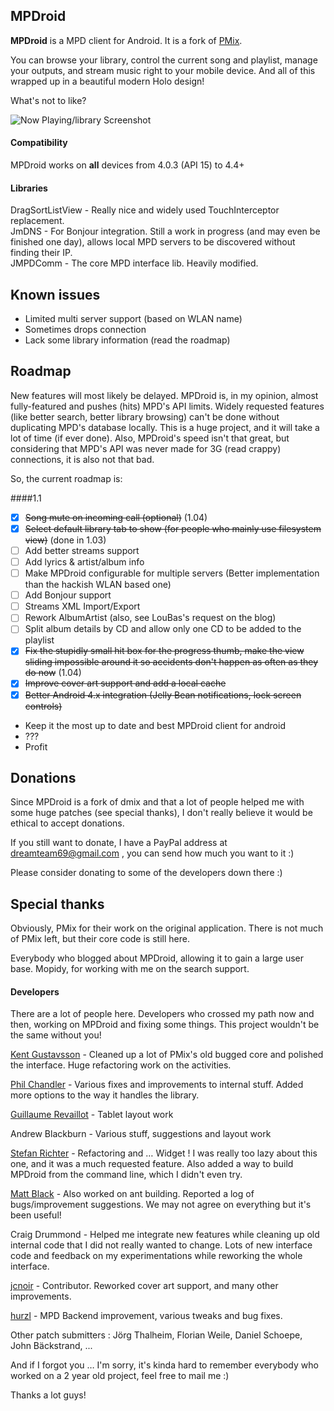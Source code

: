 ## MPDroid

**MPDroid** is a MPD client for Android. It is a fork of [PMix](http://code.google.com/p/pmix/).

You can browse your library, control the current song and playlist, manage your outputs, and stream music right to your mobile device. And all of this wrapped up in a beautiful modern Holo design!

What's not to like?

![Now Playing/library Screenshot](https://raw.github.com/abarisain/dmix/master/Screenshots/readme.png)  

#### Compatibility

MPDroid works on **all** devices from 4.0.3 (API 15) to 4.4+


#### Libraries

DragSortListView - Really nice and widely used TouchInterceptor replacement.  
JmDNS - For Bonjour integration. Still a work in progress (and may even be finished one day), allows local MPD servers to be discovered without finding their IP.  
JMPDComm - The core MPD interface lib. Heavily modified.  

## Known issues
 - Limited multi server support (based on WLAN name)
 - Sometimes drops connection
 - Lack some library information (read the roadmap)

## Roadmap
New features will most likely be delayed. MPDroid is, in my opinion, almost fully-featured and pushes (hits) MPD's API limits. Widely requested features (like better search, better library browsing) can't be done without duplicating MPD's database locally.
This is a huge project, and it will take a lot of time (if ever done).
Also, MPDroid's speed isn't that great, but considering that MPD's API was never made for 3G (read crappy) connections, it is also not that bad.

So, the current roadmap is:

####1.1
 - [x] ~~Song mute on incoming call (optional)~~ (1.04)
 - [x] ~~Select default library tab to show (for people who mainly use filesystem view)~~ (done in 1.03)
 - [ ] Add better streams support
 - [ ] Add lyrics & artist/album info
 - [ ] Make MPDroid configurable for multiple servers (Better implementation than the hackish WLAN based one)
 - [ ] Add Bonjour support
 - [ ] Streams XML Import/Export
 - [ ] Rework AlbumArtist (also, see LouBas's request on the blog)
 - [ ] Split album details by CD and allow only one CD to be added to the playlist
 - [x] ~~Fix the stupidly small hit box for the progress thumb, make the view sliding impossible around it so accidents don't happen as often as they do now~~ (1.04)
 - [x] ~~Improve cover art support and add a local cache~~
 - [x] ~~Better Android 4.x integration (Jelly Bean notifications, lock screen controls)~~
 - Keep it the most up to date and best MPDroid client for android
 - ???
 - Profit

## Donations

Since MPDroid is a fork of dmix and that a lot of people helped me with some huge patches (see special thanks), I don't really believe it would be ethical to accept donations.

If you still want to donate, I have a PayPal address at dreamteam69@gmail.com , you can send how much you want to it :)


Please consider donating to some of the developers down there :)

## Special thanks

Obviously, PMix for their work on the original application. There is not much of PMix left, but their core code is still here.

Everybody who blogged about MPDroid, allowing it to gain a large user base.
Mopidy, for working with me on the search support.

#### Developers

There are a lot of people here. Developers who crossed my path now and then, working on MPDroid and fixing some things. This project wouldn't be the same without you!

[Kent Gustavsson](https://github.com/orrche) - Cleaned up a lot of PMix's old bugged core and polished the interface. Huge refactoring work on the activities.

[Phil Chandler](https://github.com/philchand) - Various fixes and improvements to internal stuff. Added more options to the way it handles the library.

[Guillaume Revaillot](https://github.com/grevaillot) - Tablet layout work

Andrew Blackburn - Various stuff, suggestions and layout work

[Stefan Richter](https://github.com/02strich) - Refactoring and … Widget ! I was really too lazy about this one, and it was a much requested feature. Also added a way to build MPDroid from the command line, which I didn't even try.

[Matt Black](https://github.com/mafrosis) - Also worked on ant building. Reported a log of bugs/improvement suggestions. We may not agree on everything but it's been useful!

Craig Drummond - Helped me integrate new features while cleaning up old internal code that I did not really wanted to change. Lots of new interface code and feedback on my experimentations while reworking the whole interface.

[jcnoir](https://github.com/jcnoir) - Contributor. Reworked cover art support, and many other improvements.

[hurzl](https://github.com/hurzl) - MPD Backend improvement, various tweaks and bug fixes.

Other patch submitters : Jörg Thalheim, Florian Weile, Daniel Schoepe, John Bäckstrand, ...

And if I forgot you … I'm sorry, it's kinda hard to remember everybody who worked on a 2 year old project, feel free to mail me :)


Thanks a lot guys!
